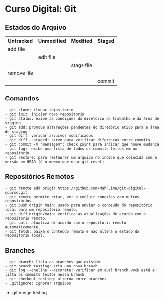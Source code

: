 # Curso Digital: Git

## Estados do Arquivo
<table>
    <tr>
        <th scope="col">Untracked</th>
        <th scope="col">Unmodified</th>
        <th scope="col">Modified</th>
        <th scope="col">Staged</th>
    </tr>
    <tr>
        <td>add file</td>
    </tr>
    <tr>
        <td></td>
        <td>edit file</td>
    </tr>
    <tr>
        <td></td>
        <td></td>
        <td>stage file</td>
    </tr>
     <tr>
        <td>remove file</td>
    </tr>
    <tr>
        <td></td>
        <td></td>
        <td></td>
        <td>commit</td>
    </tr>
</table>

## Comandos
    - git clone: clonar repositorio
    - git init: iniciar novo repositorio
    - git status: exibe as condições do diretório de trabalho e da área de staging
    - git add: promove alterações pendentes do diretório ativo para a área de staging
    - git diff: vericar arquivos modificados
    - git diff --staged: serve para verificar diferenças entre commits
    - git commit -m "mensagem": check point para indicar que houve mudança
    - git log:  exibe uma lista de todos os commits feitos em um repositório
    - git restore: para restaurar um arquivo no índice que coincida com a versão em HEAD (é o mesmo que usar git-reset)

## Repositórios Remotos
    - git remote add origin https://github.com/MahFLima/git-digital-course.git
    - git remote permite criar, ver e excluir conexões com outros repositórios
    - git push origin main: usado para enviar o conteúdo do repositório local para um repositório remoto.
    - git diff origin/main: verifica as atualizações de acordo com o repositorio remoto.
    - git pull: atualiza de acordo com o repositorio remoto automaticamente.
    - git fetch: baixa o conteúdo remoto e não altera o estado do repositório local.

## Branches
    - git branch: lista as branches que existem
    - git branch testing: cria uma nova branch
    - git log --oneline --decorate: verificar em qual branch você está e lista os commits feitos nessa branch
    - git checkout testing: alterna entre branches
    - .gitignore: ignorar arquivos


* git merge testing
